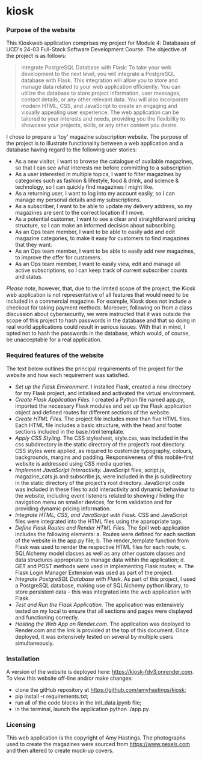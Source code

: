 # kiosk

### Purpose of the website
This Kioskweb application comprises my project for Module 4: Databases of UCD's 24-03 Full-Stack Software Development Course. The objective of the project is as follows:

> Integrate PostgreSQL Database with Flask: To take your web development to the next level, you will integrate a PostgreSQL database with Flask. This integration will allow you to store and manage data related to your web application efficiently. You can utilize the database to store project information, user messages, contact details, or any other relevant data. You will also incorporate modern HTML, CSS, and JavaScript to create an engaging and visually appealing user experience. The web application can be tailored to your interests and needs, providing you the flexibility to showcase your projects, skills, or any other content you desire.

I chose to prepare a 'toy' magazine subscription website. The purpose of the project is to illustrate functionality between a web application and a database having regard to the following user stories:
- As a new visitor, I want to browse the catalogue of available magazines, so that I can see what interests me before committing to a subscription.
- As a user interested in multiple topics, I want to filter magazines by categories such as fashion & lifestyle, food & drink, and science & technology, so I can quickly find magazines I might like.
- As a returning user, I want to log into my account easily, so I can manage my personal details and my subscriptions.
- As a subscriber, I want to be able to update my delivery address, so my magazines are sent to the correct location if I move.
- As a potential customer, I want to see a clear and straightforward pricing structure, so I can make an informed decision about subscribing.
- As an Ops team member, I want to be able to easily add and edit magazine categories, to make it easy for customers to find magazines that they want.
- As an Ops team member, I want to be able to easily add new magazines, to improve the offer for customers.
- As an Ops team member, I want to easily view, edit and manage all active subscriptions, so I can keep track of current subscriber counts and status.

*Please note*, however, that, due to the limited scope of the project, the Kiosk web application is not representative of all features that would need to be included in a commercial magazine. For example, Kiosk does not include a checkout for taking payment methods. Moreover, following on from a class discussion about cybersecurity, we were instructed that it was outside the scope of this project to hash passwords in the database and that so doing in real world applications could result in serious issues. With that in mind, I opted not to hash the passwords in the database, which would, of course, be unacceptable for a real application.

### Required features of the website
The text below outlines the principal requirements of the project for the website and how each requirement was satisfied.

- *Set up the Flask Environment.* I installed Flask, created a new directory for my Flask project, and intialised and activated the virtual environment.
- *Create Flask Application Files.* I created a Python file named app.py, imported the necessary Flask modules and set up the Flask application object and defined routes for different sections of the website.
- *Create HTML Files.* The project file includes more than five HTML files. Each HTML file includes a basic structure, with the head and footer sections included in the base.html template.
- *Apply CSS Styling.* The CSS stylesheet, style.css, was included in the css subdirectory in the static directory of the project’s root directory. CSS styles were applied, as required to customize typography, colours, backgrounds, margins and padding. Responsiveness of this mobile-first website is addressed using CSS media queries.
- *Implement JavaScript Interactivity.* JavaScript files, script.js, magazine_cats.js and subscribe.js, were included in the js subdirectory in the static directory of the project’s root directory. JavaScript code was included in these files to add interactivity and dynamic behaviour to the website, including event listeners related to showing / hiding the navigation menu on smaller devices, for form validation and for providing dynamic pricing information.
- *Integrate HTML, CSS, and JavaScript with Flask.* CSS and JavaScript files were integrated into the HTML files using the appropriate tags.
- *Define Flask Routes and Render HTML Files.* The Spill web application includes the following elements: a. Routes were defined for each section of the website in the app.py file; b. The render_template function from Flask was used to render the respective HTML files for each route; c. SQLAlchemy model classes as well as any other custom classes and data structures appropriate to manage data within the application; d. GET and POST methods were used in implementing Flask routes; e. The Flask Login Manager Extension was used as part of the project.
- *Integrate PostgreSQL Database with Flask.* As part of this project, I used a PostgreSQL database, making use of SQLAlchemy python library, to store persistent data - this was integrated into the web application with Flask.
- *Test and Run the Flask Application.* The application was extensively tested on my local to ensure that all sections and pages were displayed and functioning correctly.
- *Hosting the Web App on Render.com.* The application was deployed to Render.com and the link is provided at the top of this document. Once deployed, it was extensively tested on several by multiple users simultaneously.

### Installation
A version of the website is deployed here: https://kiosk-fdv3.onrender.com. To view this website off-line and/or make changes:
- clone the gitHub repository at https://github.com/amyhastings/kiosk;
- pip install -r requirements.txt;
- run all of the code blocks in the init_data.ipynb file;
- in the terminal, launch the application python ./app.py.

### Licensing
This web application is the copyright of Amy Hastings. The photographs used to create the magazines were sourced from https://www.pexels.com and then altered to create mock-up covers. 